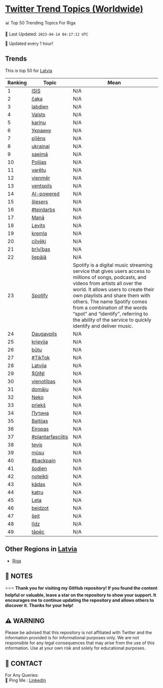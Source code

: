 [Twitter Trend Topics (Worldwide)](https://github.com/ErcinDedeoglu/Twitter-Trend-Topics)
==========


📊 Top 50 Trending Topics For Riga

📆 Last Updated: `2023-04-14 04:17:12 UTC`

🔧 Updated every 1 hour!


## Trends

This is top 50 for [Latvia](</Latvia>)

| Ranking | Topic | Mean |
| ------- | ------------ | ------------ |
| 1 | [ISIS](http://twitter.com/search?q=ISIS) | N/A |
| 2 | [čaka](http://twitter.com/search?q=%c4%8daka) | N/A |
| 3 | [labdien](http://twitter.com/search?q=labdien) | N/A |
| 4 | [Valsts](http://twitter.com/search?q=Valsts) | N/A |
| 5 | [kariņu](http://twitter.com/search?q=kari%c5%86u) | N/A |
| 6 | [Украину](http://twitter.com/search?q=%d0%a3%d0%ba%d1%80%d0%b0%d0%b8%d0%bd%d1%83) | N/A |
| 7 | [pīlēns](http://twitter.com/search?q=p%c4%abl%c4%93ns) | N/A |
| 8 | [ukrainai](http://twitter.com/search?q=ukrainai) | N/A |
| 9 | [saeimā](http://twitter.com/search?q=saeim%c4%81) | N/A |
| 10 | [Polijas](http://twitter.com/search?q=Polijas) | N/A |
| 11 | [varētu](http://twitter.com/search?q=var%c4%93tu) | N/A |
| 12 | [vienmēr](http://twitter.com/search?q=vienm%c4%93r) | N/A |
| 13 | [ventspils](http://twitter.com/search?q=ventspils) | N/A |
| 14 | [AI-powered](http://twitter.com/search?q=AI-powered) | N/A |
| 15 | [šlesers](http://twitter.com/search?q=%c5%a1lesers) | N/A |
| 16 | [#teirdarbs](http://twitter.com/search?q=%23teirdarbs) | N/A |
| 17 | [Manā](http://twitter.com/search?q=Man%c4%81) | N/A |
| 18 | [Levits](http://twitter.com/search?q=Levits) | N/A |
| 19 | [kremļa](http://twitter.com/search?q=krem%c4%bca) | N/A |
| 20 | [cilvēki](http://twitter.com/search?q=cilv%c4%93ki) | N/A |
| 21 | [brīvības](http://twitter.com/search?q=br%c4%abv%c4%abbas) | N/A |
| 22 | [liepājā](http://twitter.com/search?q=liep%c4%81j%c4%81) | N/A |
| 23 | [Spotify](http://twitter.com/search?q=Spotify) | Spotify is a digital music streaming service that gives users access to millions of songs, podcasts, and videos from artists all over the world. It allows users to create their own playlists and share them with others. The name Spotify comes from a combination of the words “spot” and “identify”, referring to the ability of the service to quickly identify and deliver music. |
| 24 | [Daugavpils](http://twitter.com/search?q=Daugavpils) | N/A |
| 25 | [krievija](http://twitter.com/search?q=krievija) | N/A |
| 26 | [būtu](http://twitter.com/search?q=b%c5%abtu) | N/A |
| 27 | [#TikTok](http://twitter.com/search?q=%23TikTok) | N/A |
| 28 | [Latvija](http://twitter.com/search?q=Latvija) | N/A |
| 29 | [$GINI](http://twitter.com/search?q=%24GINI) | N/A |
| 30 | [vienotības](http://twitter.com/search?q=vienot%c4%abbas) | N/A |
| 31 | [domāju](http://twitter.com/search?q=dom%c4%81ju) | N/A |
| 32 | [Neko](http://twitter.com/search?q=Neko) | N/A |
| 33 | [priekš](http://twitter.com/search?q=priek%c5%a1) | N/A |
| 34 | [Путина](http://twitter.com/search?q=%d0%9f%d1%83%d1%82%d0%b8%d0%bd%d0%b0) | N/A |
| 35 | [Baltijas](http://twitter.com/search?q=Baltijas) | N/A |
| 36 | [Eiropas](http://twitter.com/search?q=Eiropas) | N/A |
| 37 | [#plantarfasciitis](http://twitter.com/search?q=%23plantarfasciitis) | N/A |
| 38 | [tevis](http://twitter.com/search?q=tevis) | N/A |
| 39 | [mūsu](http://twitter.com/search?q=m%c5%absu) | N/A |
| 40 | [#backpain](http://twitter.com/search?q=%23backpain) | N/A |
| 41 | [šodien](http://twitter.com/search?q=%c5%a1odien) | N/A |
| 42 | [noteikti](http://twitter.com/search?q=noteikti) | N/A |
| 43 | [kādas](http://twitter.com/search?q=k%c4%81das) | N/A |
| 44 | [katru](http://twitter.com/search?q=katru) | N/A |
| 45 | [Leta](http://twitter.com/search?q=Leta) | N/A |
| 46 | [beidzot](http://twitter.com/search?q=beidzot) | N/A |
| 47 | [šeit](http://twitter.com/search?q=%c5%a1eit) | N/A |
| 48 | [līdz](http://twitter.com/search?q=l%c4%abdz) | N/A |
| 49 | [tāpēc](http://twitter.com/search?q=t%c4%81p%c4%93c) | N/A |



## Other Regions in [Latvia](</Latvia>)

* [Riga](</Latvia/Riga.md>)



## 📝 NOTES

⭐⭐⭐ **Thank you for visiting my GitHub repository! If you found the content helpful or valuable, leave a star on the repository to show your support. It encourages me to continue updating the repository and allows others to discover it. Thanks for your help!**


## ⚠️ WARNING

Please be advised that this repository is not affiliated with Twitter and the information provided is for informational purposes only. We are not responsible for any legal consequences that may arise from the use of this information. Use at your own risk and solely for educational purposes.


## 📨 CONTACT

 For Any Queries:  
            🏓 Ping Me : [LinkedIn](https://www.linkedin.com/in/ercindedeoglu/)
